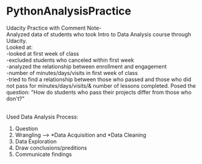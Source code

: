 # PythonAnalysisPractice <br>
Udacity Practice with Comment Note- <br>
Analyzed data of students who took Intro to Data Analysis course through Udacity. <br>
Looked at:<br>
    -looked at first week of class<br>
    -excluded students who canceled within first week<br>
    -analyzed the relationship between enrollment and engagement<br>
    -number of minutes/days/visits in first week of class<br>
    -tried to find a relationship between those who passed and those who did not pass for minutes/days/visits/& number of lessons         completed. Posed the question: "How do students who pass their projects differ from those who don't?"<br><br>
    
Used Data Analysis Process:<br>
1. Question<br>
2. Wrangling --> *Data Acquisition and *Data Cleaning<br>
3. Data Exploration<br>
4. Draw conclusions/preditions<br>
5. Communicate findings<br>
